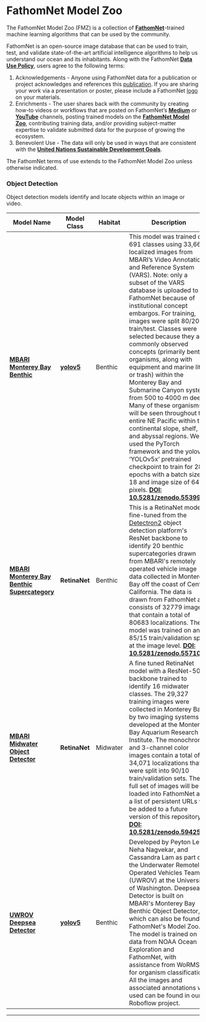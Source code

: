 # FathomNet Model Zoo
The FathomNet Model Zoo (FMZ) is a collection of <b>[FathomNet](www.fathomnet.org)</b>-trained machine learning algorithms that can be used by the community.

FathomNet is an open-source image database that can be used to train, test, and validate state-of-the-art artificial intelligence algorithms to help us understand our ocean and its inhabitants. Along with the FathomNet <b>[Data Use Policy](http://fathomnet.org/fathomnet/#/license)</b>, users agree to the following terms:

1. Acknowledgements - Anyone using FathomNet data for a publication or project acknowledges and references this [publication](https://www.nature.com/articles/s41598-022-19939-2). If you are sharing your work via a presentation or poster, please include a FathomNet </b>[logo](https://github.com/fathomnet/fathomnet-logo)</b> on your materials.
2. Enrichments - The user shares back with the community by creating how-to videos or workflows that are posted on FathomNet’s <b>[Medium](https://medium.com/fathomnet)</b> or <b>[YouTube](https://www.youtube.com/channel/UCTz_lVO8Q_FSjC5yE6sXAGg)</b> channels, posting trained models on the <b>[FathomNet Model Zoo](https://github.com/fathomnet/models)</b>, contributing training data, and/or providing subject-matter expertise to validate submitted data for the purpose of growing the ecosystem.
3. Benevolent Use - The data will only be used in ways that are consistent with the <b>[United Nations Sustainable Development Goals](https://sdgs.un.org/goals)</b>.

The FathomNet terms of use extends to the FathomNet Model Zoo unless otherwise indicated. 

### Object Detection <a name="object_detection"/>
Object detection models identify and locate objects within an image or video.

|Model Name |Model Class |Habitat |Description |
|-|-|-|-|
|<b>[MBARI Monterey Bay Benthic](https://doi.org/10.5281/zenodo.5539915)</b>|<b>[yolov5](https://github.com/ultralytics/yolov5)</b>|Benthic|This model was trained on 691 classes using 33,667 localized images from MBARI’s Video Annotation and Reference System (VARS). Note: only a subset of the VARS database is uploaded to FathomNet because of institutional concept embargos. For training, images were split 80/20 train/test. Classes were selected because they are commonly observed concepts (primarily benthic organisms, along with equipment and marine litter or trash) within the Monterey Bay and Submarine Canyon system from 500 to 4000 m deep. Many of these organisms will be seen throughout the entire NE Pacific within the continental slope, shelf, and abyssal regions. We used the PyTorch framework and the yolov5 ‘YOLOv5x’ pretrained checkpoint to train for 28 epochs with a batch size of 18 and image size of 640 pixels. <b>[DOI: 10.5281/zenodo.5539915](https://doi.org/10.5281/zenodo.5539915)</b>|
|<b>[MBARI Monterey Bay Benthic Supercategory](https://zenodo.org/record/5571043#.YbEUQi1h1TY)</b>|<b>RetinaNet</b>|Benthic|This is a RetinaNet model fine-tuned from the [Detectron2](https://ai.facebook.com/tools/detectron2/) object detection platform's ResNet backbone to identify 20 benthic supercategories drawn from MBARI's remotely operated vehicle image data collected in Monterey Bay off the coast of Central California. The data is drawn from FathomNet and consists of 32779 images that contain a total of 80683 localizations. The model was trained on an 85/15 train/validation split at the image level. <b>[DOI: 10.5281/zenodo.5571043](https://doi.org/10.5281/zenodo.5571043)</b>|
|<b>[MBARI Midwater Object Detector](https://zenodo.org/record/5942597)</b>|<b>RetinaNet</b>|Midwater|A fine tuned RetinaNet model with a ResNet-50 backbone trained to identify 16 midwater classes. The 29,327 training images were collected in Monterey Bay by two imaging systems developed at the Monterey Bay Aquarium Research Institute.  The monochrome and 3-channel color images contain a total of 34,071 localizations that were split into 90/10 train/validation sets. The full set of images will be loaded into FathomNet and a list of persistent URLs will be added to a future version of this repository. <b>[DOI: 10.5281/zenodo.5942597](https://zenodo.org/record/5942597)</b>|
|<b>[UWROV Deepsea Detector](https://github.com/ShrimpCryptid/deepsea-detector)</b>|<b>[yolov5](https://github.com/ultralytics/yolov5)</b>|Benthic|Developed by Peyton Lee, Neha Nagvekar, and Cassandra Lam as part of the Underwater Remotely Operated Vehicles Team (UWROV) at the University of Washington. Deepsea-Detector is built on MBARI's Monterey Bay Benthic Object Detector, which can also be found in FathomNet's Model Zoo. The model is trained on data from NOAA Ocean Exploration and FathomNet, with assistance from WoRMS for organism classification. All the images and associated annotations we used can be found in our Roboflow project.</b>|
<hr>



